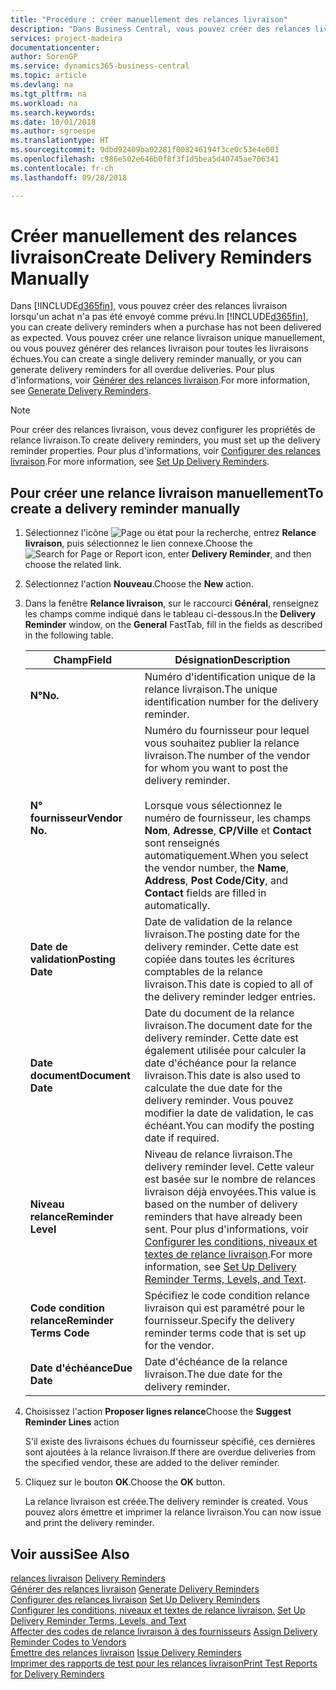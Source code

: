 ```yaml
---
title: "Procédure : créer manuellement des relances livraison"
description: "Dans Business Central, vous pouvez créer des relances livraison lorsqu'un achat n'a pas été envoyé comme prévu. Vous pouvez créer une relance livraison unique manuellement, ou vous pouvez générer des relances livraison pour toutes les livraisons échues."
services: project-madeira
documentationcenter: 
author: SorenGP
ms.service: dynamics365-business-central
ms.topic: article
ms.devlang: na
ms.tgt_pltfrm: na
ms.workload: na
ms.search.keywords: 
ms.date: 10/01/2018
ms.author: sgroespe
ms.translationtype: HT
ms.sourcegitcommit: 9dbd92409ba02281f008246194f3ce0c53e4e001
ms.openlocfilehash: c986e502e646b0f8f3f1d5bea5d40745ae706341
ms.contentlocale: fr-ch
ms.lasthandoff: 09/28/2018

---
```

# <a name="create-delivery-reminders-manually"></a><span data-ttu-id="322ec-104">Créer manuellement des relances livraison</span><span class="sxs-lookup"><span data-stu-id="322ec-104">Create Delivery Reminders Manually</span></span>
<span data-ttu-id="322ec-105">Dans [!INCLUDE[d365fin](../../includes/d365fin_md.md)], vous pouvez créer des relances livraison lorsqu'un achat n'a pas été envoyé comme prévu.</span><span class="sxs-lookup"><span data-stu-id="322ec-105">In [!INCLUDE[d365fin](../../includes/d365fin_md.md)], you can create delivery reminders when a purchase has not been delivered as expected.</span></span> <span data-ttu-id="322ec-106">Vous pouvez créer une relance livraison unique manuellement, ou vous pouvez générer des relances livraison pour toutes les livraisons échues.</span><span class="sxs-lookup"><span data-stu-id="322ec-106">You can create a single delivery reminder manually, or you can generate delivery reminders for all overdue deliveries.</span></span> <span data-ttu-id="322ec-107">Pour plus d'informations, voir [Générer des relances livraison](how-to-generate-delivery-reminders.md).</span><span class="sxs-lookup"><span data-stu-id="322ec-107">For more information, see [Generate Delivery Reminders](how-to-generate-delivery-reminders.md).</span></span>

> [!NOTE]
> <span data-ttu-id="322ec-108">Pour créer des relances livraison, vous devez configurer les propriétés de relance livraison.</span><span class="sxs-lookup"><span data-stu-id="322ec-108">To create delivery reminders, you must set up the delivery reminder properties.</span></span> <span data-ttu-id="322ec-109">Pour plus d'informations, voir [Configurer des relances livraison](how-to-set-up-delivery-reminders.md).</span><span class="sxs-lookup"><span data-stu-id="322ec-109">For more information, see [Set Up Delivery Reminders](how-to-set-up-delivery-reminders.md).</span></span>

## <a name="to-create-a-delivery-reminder-manually"></a><span data-ttu-id="322ec-110">Pour créer une relance livraison manuellement</span><span class="sxs-lookup"><span data-stu-id="322ec-110">To create a delivery reminder manually</span></span>  

1.  <span data-ttu-id="322ec-111">Sélectionnez l'icône ![Page ou état pour la recherche](../../media/ui-search/search_small.png "Page ou état pour la recherche"), entrez **Relance livraison**, puis sélectionnez le lien connexe.</span><span class="sxs-lookup"><span data-stu-id="322ec-111">Choose the ![Search for Page or Report](../../media/ui-search/search_small.png "Search for Page or Report icon") icon, enter **Delivery Reminder**, and then choose the related link.</span></span>  
2.  <span data-ttu-id="322ec-112">Sélectionnez l'action **Nouveau**.</span><span class="sxs-lookup"><span data-stu-id="322ec-112">Choose the **New** action.</span></span>  
3.  <span data-ttu-id="322ec-113">Dans la fenêtre **Relance livraison**, sur le raccourci **Général**, renseignez les champs comme indiqué dans le tableau ci-dessous.</span><span class="sxs-lookup"><span data-stu-id="322ec-113">In the **Delivery Reminder** window, on the **General** FastTab, fill in the fields as described in the following table.</span></span>  

    |<span data-ttu-id="322ec-114">Champ</span><span class="sxs-lookup"><span data-stu-id="322ec-114">Field</span></span>|<span data-ttu-id="322ec-115">Désignation</span><span class="sxs-lookup"><span data-stu-id="322ec-115">Description</span></span>|  
    |---------------------------------|---------------------------------------|  
    |<span data-ttu-id="322ec-116">**N°**</span><span class="sxs-lookup"><span data-stu-id="322ec-116">**No.**</span></span>|<span data-ttu-id="322ec-117">Numéro d'identification unique de la relance livraison.</span><span class="sxs-lookup"><span data-stu-id="322ec-117">The unique identification number for the delivery reminder.</span></span>|  
    |<span data-ttu-id="322ec-118">**N° fournisseur**</span><span class="sxs-lookup"><span data-stu-id="322ec-118">**Vendor No.**</span></span>|<span data-ttu-id="322ec-119">Numéro du fournisseur pour lequel vous souhaitez publier la relance livraison.</span><span class="sxs-lookup"><span data-stu-id="322ec-119">The number of the vendor for whom you want to post the delivery reminder.</span></span><br /><br /> <span data-ttu-id="322ec-120">Lorsque vous sélectionnez le numéro de fournisseur, les champs **Nom**, **Adresse**, **CP/Ville** et **Contact** sont renseignés automatiquement.</span><span class="sxs-lookup"><span data-stu-id="322ec-120">When you select the vendor number, the **Name**, **Address**, **Post Code/City**, and **Contact** fields are filled in automatically.</span></span>|  
    |<span data-ttu-id="322ec-121">**Date de validation**</span><span class="sxs-lookup"><span data-stu-id="322ec-121">**Posting Date**</span></span>|<span data-ttu-id="322ec-122">Date de validation de la relance livraison.</span><span class="sxs-lookup"><span data-stu-id="322ec-122">The posting date for the delivery reminder.</span></span> <span data-ttu-id="322ec-123">Cette date est copiée dans toutes les écritures comptables de la relance livraison.</span><span class="sxs-lookup"><span data-stu-id="322ec-123">This date is copied to all of the delivery reminder ledger entries.</span></span>|  
    |<span data-ttu-id="322ec-124">**Date document**</span><span class="sxs-lookup"><span data-stu-id="322ec-124">**Document Date**</span></span>|<span data-ttu-id="322ec-125">Date du document de la relance livraison.</span><span class="sxs-lookup"><span data-stu-id="322ec-125">The document date for the delivery reminder.</span></span> <span data-ttu-id="322ec-126">Cette date est également utilisée pour calculer la date d'échéance pour la relance livraison.</span><span class="sxs-lookup"><span data-stu-id="322ec-126">This date is also used to calculate the due date for the delivery reminder.</span></span> <span data-ttu-id="322ec-127">Vous pouvez modifier la date de validation, le cas échéant.</span><span class="sxs-lookup"><span data-stu-id="322ec-127">You can modify the posting date if required.</span></span>|  
    |<span data-ttu-id="322ec-128">**Niveau relance**</span><span class="sxs-lookup"><span data-stu-id="322ec-128">**Reminder Level**</span></span>|<span data-ttu-id="322ec-129">Niveau de relance livraison.</span><span class="sxs-lookup"><span data-stu-id="322ec-129">The delivery reminder level.</span></span> <span data-ttu-id="322ec-130">Cette valeur est basée sur le nombre de relances livraison déjà envoyées.</span><span class="sxs-lookup"><span data-stu-id="322ec-130">This value is based on the number of delivery reminders that have already been sent.</span></span> <span data-ttu-id="322ec-131">Pour plus d'informations, voir [Configurer les conditions, niveaux et textes de relance livraison](how-to-set-up-delivery-reminder-terms-levels-and-text.md).</span><span class="sxs-lookup"><span data-stu-id="322ec-131">For more information, see [Set Up Delivery Reminder Terms, Levels, and Text](how-to-set-up-delivery-reminder-terms-levels-and-text.md).</span></span>|  
    |<span data-ttu-id="322ec-132">**Code condition relance**</span><span class="sxs-lookup"><span data-stu-id="322ec-132">**Reminder Terms Code**</span></span>|<span data-ttu-id="322ec-133">Spécifiez le code condition relance livraison qui est paramétré pour le fournisseur.</span><span class="sxs-lookup"><span data-stu-id="322ec-133">Specify the delivery reminder terms code that is set up for the vendor.</span></span>|  
    |<span data-ttu-id="322ec-134">**Date d'échéance**</span><span class="sxs-lookup"><span data-stu-id="322ec-134">**Due Date**</span></span>|<span data-ttu-id="322ec-135">Date d'échéance de la relance livraison.</span><span class="sxs-lookup"><span data-stu-id="322ec-135">The due date for the delivery reminder.</span></span>|  

4.  <span data-ttu-id="322ec-136">Choisissez l'action **Proposer lignes relance**</span><span class="sxs-lookup"><span data-stu-id="322ec-136">Choose the **Suggest Reminder Lines** action</span></span>  

    <span data-ttu-id="322ec-137">S'il existe des livraisons échues du fournisseur spécifié, ces dernières sont ajoutées à la relance livraison.</span><span class="sxs-lookup"><span data-stu-id="322ec-137">If there are overdue deliveries from the specified vendor, these are added to the deliver reminder.</span></span>  

5.  <span data-ttu-id="322ec-138">Cliquez sur le bouton **OK**.</span><span class="sxs-lookup"><span data-stu-id="322ec-138">Choose the **OK** button.</span></span>  

    <span data-ttu-id="322ec-139">La relance livraison est créée.</span><span class="sxs-lookup"><span data-stu-id="322ec-139">The delivery reminder is created.</span></span> <span data-ttu-id="322ec-140">Vous pouvez alors émettre et imprimer la relance livraison.</span><span class="sxs-lookup"><span data-stu-id="322ec-140">You can now issue and print the delivery reminder.</span></span>  

## <a name="see-also"></a><span data-ttu-id="322ec-141">Voir aussi</span><span class="sxs-lookup"><span data-stu-id="322ec-141">See Also</span></span>  
 <span data-ttu-id="322ec-142">[relances livraison](delivery-reminders.md) </span><span class="sxs-lookup"><span data-stu-id="322ec-142">[Delivery Reminders](delivery-reminders.md) </span></span>  
 <span data-ttu-id="322ec-143">[Générer des relances livraison](how-to-generate-delivery-reminders.md) </span><span class="sxs-lookup"><span data-stu-id="322ec-143">[Generate Delivery Reminders](how-to-generate-delivery-reminders.md) </span></span>  
 <span data-ttu-id="322ec-144">[Configurer des relances livraison](how-to-set-up-delivery-reminders.md) </span><span class="sxs-lookup"><span data-stu-id="322ec-144">[Set Up Delivery Reminders](how-to-set-up-delivery-reminders.md) </span></span>  
 <span data-ttu-id="322ec-145">[Configurer les conditions, niveaux et textes de relance livraison.](how-to-set-up-delivery-reminder-terms-levels-and-text.md) </span><span class="sxs-lookup"><span data-stu-id="322ec-145">[Set Up Delivery Reminder Terms, Levels, and Text](how-to-set-up-delivery-reminder-terms-levels-and-text.md) </span></span>  
 <span data-ttu-id="322ec-146">[Affecter des codes de relance livraison à des fournisseurs](how-to-assign-delivery-reminder-codes-to-vendors.md) </span><span class="sxs-lookup"><span data-stu-id="322ec-146">[Assign Delivery Reminder Codes to Vendors](how-to-assign-delivery-reminder-codes-to-vendors.md) </span></span>  
 <span data-ttu-id="322ec-147">[Émettre des relances livraison](how-to-issue-delivery-reminders.md) </span><span class="sxs-lookup"><span data-stu-id="322ec-147">[Issue Delivery Reminders](how-to-issue-delivery-reminders.md) </span></span>  
 [<span data-ttu-id="322ec-148">Imprimer des rapports de test pour les relances livraison</span><span class="sxs-lookup"><span data-stu-id="322ec-148">Print Test Reports for Delivery Reminders</span></span>](how-to-print-test-reports-for-delivery-reminders.md)

